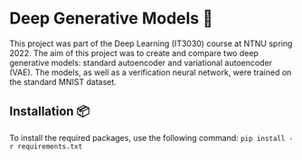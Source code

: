 # Deep Generative Models 🔢

This project was part of the Deep Learning (IT3030) course at NTNU spring 2022. The aim of this project was to create and compare two deep generative models: standard autoencoder and variational autoencoder (VAE). The models, as well as a verification neural network, were trained on the standard MNIST dataset.

## Installation 📦

To install the required packages, use the following command: `pip install -r requirements.txt`
